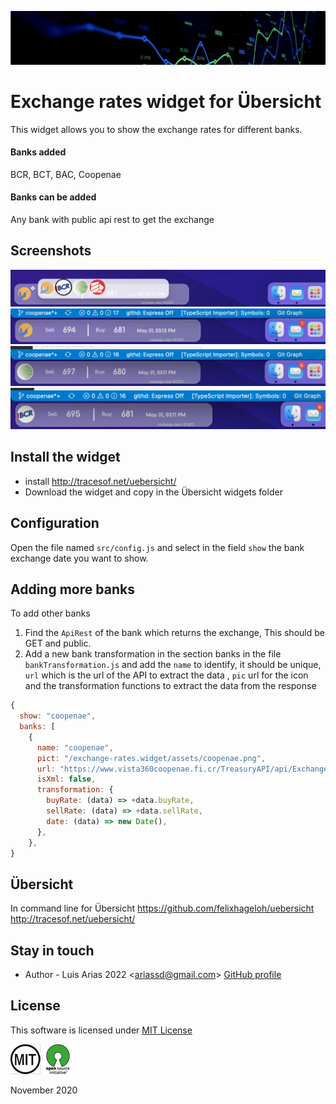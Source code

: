 ![](assets/header.png)

# Exchange rates widget for Übersicht

This widget allows you to show the exchange rates for different banks.

#### Banks added

BCR, BCT, BAC, Coopenae

#### Banks can be added

Any bank with public api rest to get the exchange

## Screenshots

![](assets/bank-switch-screen.png)
![](assets/coopenae-screen.png)
![](assets/bct-screen.png)
![](assets/bcr-screen.png)

## Install the widget

- install http://tracesof.net/uebersicht/
- Download the widget and copy in the Übersicht widgets folder

## Configuration

Open the file named `src/config.js` and select in the field `show` the bank exchange date you want to show.

## Adding more banks

To add other banks

1. Find the `ApiRest` of the bank which returns the exchange, This should be GET and public.
2. Add a new bank transformation in the section banks in the file `bankTransformation.js` and add the `name` to identify, it should be unique, `url` which is the url of the API to extract the data , `pic` url for the icon and the transformation functions to extract the data from the response

```js
{
  show: "coopenae",
  banks: [
    {
      name: "coopenae",
      pict: "/exchange-rates.widget/assets/coopenae.png",
      url: "https://www.vista360coopenae.fi.cr/TreasuryAPI/api/ExchangeRate?operatorCode=0&countryCode=CR&channelCode=WB&currencyCode=COL&type=1",
      isXml: false,
      transformation: {
        buyRate: (data) => +data.buyRate,
        sellRate: (data) => +data.sellRate,
        date: (data) => new Date(),
      },
    },
}
```

## Übersicht

In command line for Übersicht
https://github.com/felixhageloh/uebersicht
http://tracesof.net/uebersicht/

## Stay in touch

- Author - Luis Arias 2022 <<ariassd@gmail.com>>
  [GitHub profile](https://github.com/ariassd)

## License

This software is licensed under [MIT License](LICENSE)

![](assets/MIT.png) ![](assets/open-source.png)

November 2020
